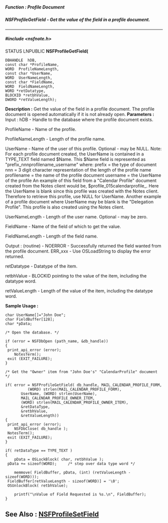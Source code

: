 ##### Function : Profile Document
##### NSFProfileGetField - Get the value of the field in a profile document.
---
##### #include <nsfnote.h>
STATUS LNPUBLIC **NSFProfileGetField(**

	DBHANDLE  hDB,
	const char *ProfileName,
	WORD  ProfileNameLength,
	const char *UserName,
	WORD  UserNameLength,
	const char *FieldName,
	WORD  FieldNameLength,
	WORD *retDatatype,
	BLOCKID *retbhValue,
	DWORD *retValueLength);
**Description :**
Get the value of the field in a profile document.  The profile document is 
opened automatically if it is not already open. 
**Parameters :**
Input :
hDB  -  Handle to the database where the profile document exists.

ProfileName  -  Name of the profile.

ProfileNameLength  -  Length of the profile name.

UserName  -  Name of the user of this profile.  Optional - may be NULL.
Note:  For each profile document created, the UserName is contained in a TYPE_TEXT field named $Name.  This $Name field is represented as "prefix_nnnprofilename_username" where:
     prefix = the type of document
     nnn = 3 digit character representation of the length of the profile name
     profilename = the name of the profile document
     username = the UserName of the profile
An example of this field from a "Calendar Profile" document created from the Notes client would be, $profile_015calendarprofile_.  Here the UserName is blank since this profile was created with the Notes client.  Therefore to retrieve this profile, use NULL for UserName.  Another example of a profile document where UserName may be blank is the "Delegation Profile".  This profile is also created using the Notes client.

UserNameLength  -  Length of the user name.  Optional - may be zero.

FieldName  -  Name of the field of which to get the value.

FieldNameLength  -  Length of the field name.

Output :
(routine)  -  NOERROR - Successfully returned the field wanted from the profile document.
ERR_xxx - Use OSLoadString to display the error returned.


retDatatype  -  Datatype of the item.

retbhValue  -  BLOCKID pointing to the value of the item, including the datatype word.

retValueLength  -  Length of the value of the item, including the datatype word.

**Sample Usage :**
```
char UserName[]="John Doe";
char FieldBuffer[128];
char *pData;
 
/* Open the database. */
    
if (error = NSFDbOpen (path_name, &db_handle))
{
 print_api_error (error);
	NotesTerm();
 exit (EXIT_FAILURE);
}

/* Get the "Owner" item from "John Doe's" "CalendarProfile" document */

if( error = NSFProfileGetField( db_handle, MAIL_CALENDAR_PROFILE_FORM,
	      (WORD) strlen(MAIL_CALENDAR_PROFILE_FORM),
       UserName, (WORD) strlen(UserName),
       MAIL_CALENDAR_PROFILE_OWNER_ITEM,
       (WORD) strlen(MAIL_CALENDAR_PROFILE_OWNER_ITEM),
       &retDataType,
       &retbhValue,
       &retValueLength))
{
 print_api_error (error);
	NSFDbClose( db_handle );
 NotesTerm();
 exit (EXIT_FAILURE);
}

if( retDataType == TYPE_TEXT )
{
	pData = OSLockBlock( char, retbhValue );
 pData += sizeof(WORD);     /* step over data type word */

	memmove( FieldBuffer, pData, (int) (retValueLength - sizeof(WORD)));
 FieldBuffer[retValueLength - sizeof(WORD)] = '\0';
 OSUnlockBlock( retbhValue);

	printf("\nValue of Field Requested is %s.\n", FieldBuffer);
}

```
**See Also :**
[NSFProfileSetField](D:/md_files/NSFProfileSetField.md)
---

